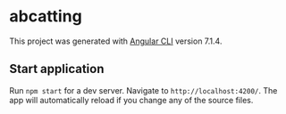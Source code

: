 # abcatting

This project was generated with [Angular CLI](https://github.com/angular/angular-cli) version 7.1.4.

## Start application

Run `npm start` for a dev server. Navigate to `http://localhost:4200/`. The app will automatically reload if you change any of the source files.
